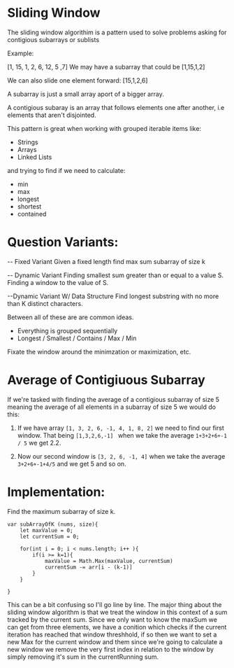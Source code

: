 # Sliding Window

The sliding window algorithim is a pattern used to solve problems asking for contigious subarrays or sublists

Example:

[1, 15, 1, 2, 6, 12, 5 ,7] We may have a subarray that could be [1,15,1,2]

We can also slide one element forward: [15,1,2,6]

A subarray is just a small array aport of a bigger array.

A contigious subaray is an array that follows elements one after another, i.e elements that aren't disjointed.

This pattern is great when working with grouped iterable items like:

- Strings
- Arrays
- Linked Lists

and trying to find if we need to calculate:

- min
- max
- longest
- shortest
- contained

# Question Variants:

-- Fixed Variant
Given a fixed length find max sum subarray of size k

-- Dynamic Variant Finding smallest sum greater than or equal to a value S. Finding a window to the value of S.

--Dynamic Variant W/ Data Structure Find longest substring with no more than K distinct characters.

Between all of these are are common ideas.

- Everything is grouped sequentially
- Longest / Smallest / Contains / Max / Min

Fixate the window around the minimzation or maximization, etc.

# Average of Contigiuous Subarray

If we're tasked with finding the average of a contigious subarray of size 5 meaning the average of all elements in a subarray of size 5 we would do this:

1. If we have array `[1, 3, 2, 6, -1, 4, 1, 8, 2]` we need to find our first window. That being `[1,3,2,6,-1] ` when we take the average `1+3+2+6+-1 / 5` we get 2.2.

2. Now our second window is `[3, 2, 6, -1, 4]` when we take the average `3+2+6+-1+4/5` and we get 5 and so on.

# Implementation:

Find the maximum subarray of size k.

```
var subArrayOfK (nums, size){
    let maxValue = 0;
    let currentSum = 0;

    for(int i = 0; i < nums.length; i++ ){
        if(i >= k=1){
            maxValue = Math.Max(maxValue, currentSum)
            currentSum -= arr[i - (k-1)]
        }
    }

}
```

This can be a bit confusing so I'll go line by line. The major thing about the sliding window algorithm is that we treat the window in this context of a sum tracked by the current sum. Since we only want to know the maxSum we can get from three elements, we have a conition which checks if the current iteration has reached that window threshhold, if so then we want to set a new Max for the current window and them since we're going to calculate a new window we remove the very first index in relation to the window by simply removing it's sum in the currentRunning sum.
